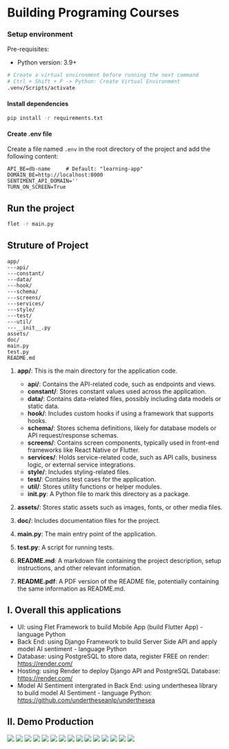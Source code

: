# Building Programing Courses

### Setup environment

Pre-requisites:
- Python version: 3.9+

```sh
# Create a virtual environment before running the next command
# Ctrl + Shift + P -> Python: Create Virtual Environment
.venv/Scripts/activate
```

#### Install dependencies

```bash
pip install -r requirements.txt
```

#### Create .env file

Create a file named `.env` in the root directory of the project and add the following content:

```
API_BE=db-name     # Default: "learning-app"
DOMAIN_BE=http://localhost:8000
SENTIMENT_API_DOMAIN=''
TURN_ON_SCREEN=True
```

## Run the project

```sh
flet -r main.py
```

## Struture of Project

```
app/
---api/
---constant/
---data/
---hook/
---schema/
---screens/
---services/
---style/
---test/
---util/
---__init__.py
assets/
doc/
main.py
test.py
README.md
```

1. **app/**: This is the main directory for the application code.
    - **api/**: Contains the API-related code, such as endpoints and views.
    - **constant/**: Stores constant values used across the application.
    - **data/**: Contains data-related files, possibly including data models or static data.
    - **hook/**: Includes custom hooks if using a framework that supports hooks.
    - **schema/**: Stores schema definitions, likely for database models or API request/response schemas.
    - **screens/**: Contains screen components, typically used in front-end frameworks like React Native or Flutter.
    - **services/**: Holds service-related code, such as API calls, business logic, or external service integrations.
    - **style/**: Includes styling-related files.
    - **test/**: Contains test cases for the application.
    - **util/**: Stores utility functions or helper modules.
    - **__init__.py**: A Python file to mark this directory as a package.

2. **assets/**: Stores static assets such as images, fonts, or other media files.

3. **doc/**: Includes documentation files for the project.

4. **main.py**: The main entry point of the application.

5. **test.py**: A script for running tests.

6. **README.md**: A markdown file containing the project description, setup instructions, and other relevant information.

7. **README.pdf**: A PDF version of the README file, potentially containing the same information as README.md.

## I. Overall this applications

- UI: using Flet Framework to build Mobile App (build Flutter App) - language Python
- Back End: using Django Framework to build Server Side API and apply model AI sentiment - language Python
- Database: using PostgreSQL to store data, register FREE on render: https://render.com/
- Hosting: using Render to deploy Django API and PostgreSQL Database: https://render.com/
- Model AI Sentiment intergrated in Back End: using underthesea library to build model AI Sentiment - language Python: https://github.com/undertheseanlp/underthesea


## II. Demo Production

![](./doc/1.jpg)
![](./doc/2.jpg)
![](./doc/3.jpg)
![](./doc/4.jpg)
![](./doc/5.jpg)
![](./doc/6.jpg)
![](./doc/7.jpg)
![](./doc/8.jpg)
![](./doc/9.jpg)
![](./doc/10.jpg)
![](./doc/11.jpg)
![](./doc/12.jpg)
![](./doc/13.jpg)
![](./doc/14.jpg)
![](./doc/15.jpg)
